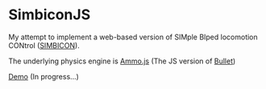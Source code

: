 # SimbiconJS
My attempt to implement a web-based version of SIMple BIped locomotion CONtrol ([SIMBICON](http://www.cs.ubc.ca/~van/papers/Simbicon.htm:simbicon)).

The underlying physics engine is [Ammo.js](https://github.com/kripken/ammo.js/) (The JS version of [Bullet](http://bulletphysics.org/wordpress/))

[Demo](mfirmin.github.io/SimbiconJS) (In progress...)
